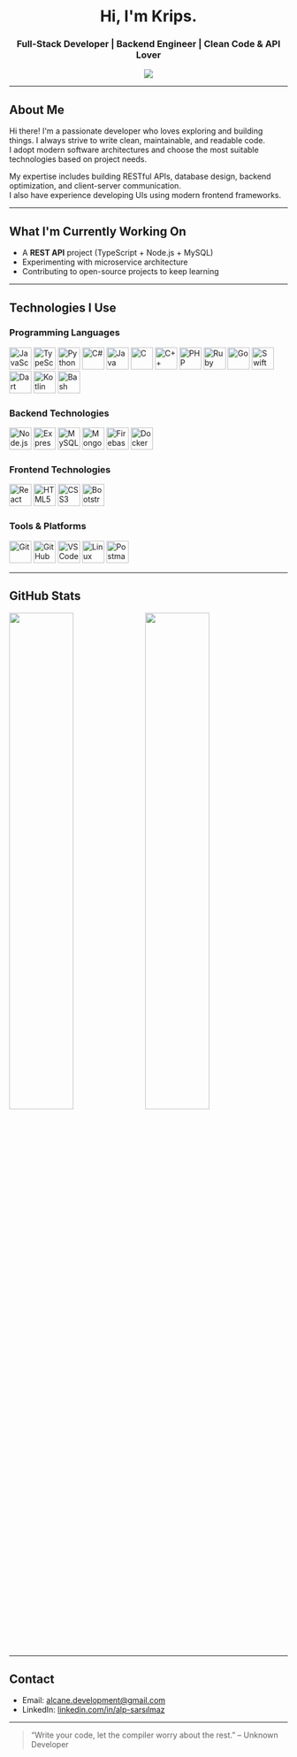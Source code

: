 <h1 align="center">Hi, I'm Krips.</h1>
<h3 align="center">Full-Stack Developer | Backend Engineer | Clean Code & API Lover</h3>
<p align="center">
  <img src="https://komarev.com/ghpvc/?username=alpsarsilmaz&label=Profile%20Views&color=1DBF73&style=for-the-badge" />
</p>

---

## About Me

Hi there! I'm a passionate developer who loves exploring and building things. I always strive to write clean, maintainable, and readable code.  
I adopt modern software architectures and choose the most suitable technologies based on project needs.

My expertise includes building RESTful APIs, database design, backend optimization, and client-server communication.  
I also have experience developing UIs using modern frontend frameworks.

---

## What I'm Currently Working On

- A **REST API** project (TypeScript + Node.js + MySQL)
- Experimenting with microservice architecture
- Contributing to open-source projects to keep learning

---

## Technologies I Use

### Programming Languages

<p>
  <img src="https://cdn.jsdelivr.net/gh/devicons/devicon/icons/javascript/javascript-original.svg" title="JavaScript" width="40" />
  <img src="https://cdn.jsdelivr.net/gh/devicons/devicon/icons/typescript/typescript-original.svg" title="TypeScript" width="40" />
  <img src="https://cdn.jsdelivr.net/gh/devicons/devicon/icons/python/python-original.svg" title="Python" width="40" />
  <img src="https://cdn.jsdelivr.net/gh/devicons/devicon/icons/csharp/csharp-original.svg" title="C#" width="40" />
  <img src="https://cdn.jsdelivr.net/gh/devicons/devicon/icons/java/java-original.svg" title="Java" width="40" />
  <img src="https://cdn.jsdelivr.net/gh/devicons/devicon/icons/c/c-original.svg" title="C" width="40" />
  <img src="https://cdn.jsdelivr.net/gh/devicons/devicon/icons/cplusplus/cplusplus-original.svg" title="C++" width="40" />
  <img src="https://cdn.jsdelivr.net/gh/devicons/devicon/icons/php/php-original.svg" title="PHP" width="40" />
  <img src="https://cdn.jsdelivr.net/gh/devicons/devicon/icons/ruby/ruby-original.svg" title="Ruby" width="40" />
  <img src="https://cdn.jsdelivr.net/gh/devicons/devicon/icons/go/go-original.svg" title="Go" width="40" />
  <img src="https://cdn.jsdelivr.net/gh/devicons/devicon/icons/swift/swift-original.svg" title="Swift" width="40" />
  <img src="https://cdn.jsdelivr.net/gh/devicons/devicon/icons/dart/dart-original.svg" title="Dart" width="40" />
  <img src="https://cdn.jsdelivr.net/gh/devicons/devicon/icons/kotlin/kotlin-original.svg" title="Kotlin" width="40" />
  <img src="https://cdn.jsdelivr.net/gh/devicons/devicon/icons/bash/bash-original.svg" title="Bash" width="40" />
</p>

### Backend Technologies

<p>
  <img src="https://cdn.jsdelivr.net/gh/devicons/devicon/icons/nodejs/nodejs-original.svg" title="Node.js" width="40"/>
  <img src="https://cdn.jsdelivr.net/gh/devicons/devicon/icons/express/express-original.svg" title="Express.js" width="40"/>
  <img src="https://cdn.jsdelivr.net/gh/devicons/devicon/icons/mysql/mysql-original.svg" title="MySQL" width="40"/>
  <img src="https://cdn.jsdelivr.net/gh/devicons/devicon/icons/mongodb/mongodb-original.svg" title="MongoDB" width="40"/>
  <img src="https://cdn.jsdelivr.net/gh/devicons/devicon/icons/firebase/firebase-plain.svg" title="Firebase" width="40"/>
  <img src="https://cdn.jsdelivr.net/gh/devicons/devicon/icons/docker/docker-original.svg" title="Docker" width="40"/>
</p>

### Frontend Technologies

<p>
  <img src="https://cdn.jsdelivr.net/gh/devicons/devicon/icons/react/react-original.svg" title="React" width="40"/>
  <img src="https://cdn.jsdelivr.net/gh/devicons/devicon/icons/html5/html5-original.svg" title="HTML5" width="40"/>
  <img src="https://cdn.jsdelivr.net/gh/devicons/devicon/icons/css3/css3-original.svg" title="CSS3" width="40"/>
  <img src="https://cdn.jsdelivr.net/gh/devicons/devicon/icons/bootstrap/bootstrap-original.svg" title="Bootstrap" width="40"/>
</p>

### Tools & Platforms

<p>
  <img src="https://cdn.jsdelivr.net/gh/devicons/devicon/icons/git/git-original.svg" title="Git" width="40"/>
  <img src="https://cdn.jsdelivr.net/gh/devicons/devicon/icons/github/github-original.svg" title="GitHub" width="40"/>
  <img src="https://cdn.jsdelivr.net/gh/devicons/devicon/icons/vscode/vscode-original.svg" title="VSCode" width="40"/>
  <img src="https://cdn.jsdelivr.net/gh/devicons/devicon/icons/linux/linux-original.svg" title="Linux" width="40"/>
  <img src="https://cdn.jsdelivr.net/gh/devicons/devicon/icons/postman/postman-original.svg" title="Postman" width="40"/>
</p>

---

## GitHub Stats

<p align="left">
  <img src="https://github-readme-stats.vercel.app/api?username=alpsarsilmaz&show_icons=true&theme=default" width="48%" />
  <img src="https://github-readme-stats.vercel.app/api/top-langs/?username=alpsarsilmaz&layout=compact&theme=default" width="48%" />
</p>

---

## Contact

- Email: alcane.development@gmail.com  
- LinkedIn: [linkedin.com/in/alp-sarsılmaz](https://www.linkedin.com/in/alp-sars%C4%B1lmaz-4344b035b)  

---

> “Write your code, let the compiler worry about the rest.” – Unknown Developer

